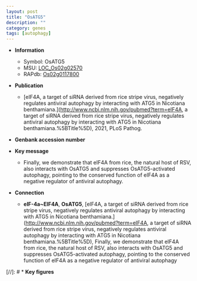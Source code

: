 ```yaml
---
layout: post
title: "OsATG5"
description: ""
category: genes
tags: [autophagy]
---
```


* **Information**  
    + Symbol: OsATG5  
    + MSU: [LOC_Os02g02570](http://rice.uga.edu/cgi-bin/ORF_infopage.cgi?orf=LOC_Os02g02570)  
    + RAPdb: [Os02g0117800](https://rapdb.dna.affrc.go.jp/locus/?name=Os02g0117800)  

* **Publication**  
    + [eIF4A, a target of siRNA derived from rice stripe virus, negatively regulates antiviral autophagy by interacting with ATG5 in Nicotiana benthamiana.](http://www.ncbi.nlm.nih.gov/pubmed?term=eIF4A, a target of siRNA derived from rice stripe virus, negatively regulates antiviral autophagy by interacting with ATG5 in Nicotiana benthamiana.%5BTitle%5D), 2021, PLoS Pathog.

* **Genbank accession number**  

* **Key message**  
    + Finally, we demonstrate that eIF4A from rice, the natural host of RSV, also interacts with OsATG5 and suppresses OsATG5-activated autophagy, pointing to the conserved function of eIF4A as a negative regulator of antiviral autophagy.

* **Connection**  
    + __eIF-4a~EIF4A__, __OsATG5__, [eIF4A, a target of siRNA derived from rice stripe virus, negatively regulates antiviral autophagy by interacting with ATG5 in Nicotiana benthamiana.](http://www.ncbi.nlm.nih.gov/pubmed?term=eIF4A, a target of siRNA derived from rice stripe virus, negatively regulates antiviral autophagy by interacting with ATG5 in Nicotiana benthamiana.%5BTitle%5D),  Finally, we demonstrate that eIF4A from rice, the natural host of RSV, also interacts with OsATG5 and suppresses OsATG5-activated autophagy, pointing to the conserved function of eIF4A as a negative regulator of antiviral autophagy

[//]: # * **Key figures**  


